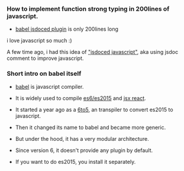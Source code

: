 ### How to implement function strong typing in 200lines of javascript.

- [babel jsdoced plugin](https://github.com/jeromeetienne/babel-plugin-transform-jsdoced/blob/master/transform-jsdoced.js) is only 200lines long


i love javascript so much :)

A few time ago, i had this idea of ["jsdoced javascript"](http://jsdocedjs.org/),
aka using jsdoc comment to improve javascript.




### Short intro on babel itself
- [babel](https://babeljs.io) is javascript compiler.
- It is widely used to compile
  [es6/es2015](https://babeljs.io/docs/plugins/preset-es2015/)
  and
  [jsx react](https://babeljs.io/docs/plugins/preset-react/).
- It started a year ago as a [6to5](https://github.com/6to5), an transpiler to convert es2015 to javascript.
- Then it changed its name to babel and became more generic.

- But under the hood, it has a very modular architecture.
- Since version 6, it doesn't provide any plugin by default.
- If you want to do es2015, you install it separately.

